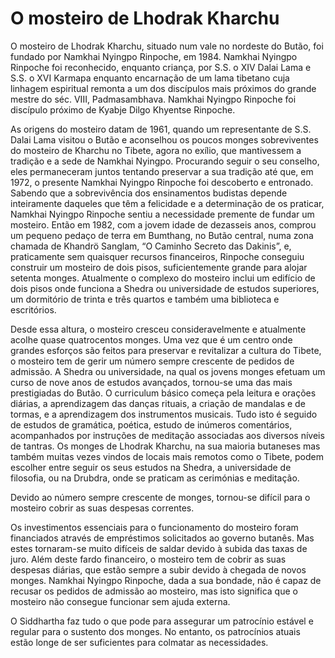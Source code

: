 #  O mosteiro de Lhodrak Kharchu 

O mosteiro de Lhodrak Kharchu, situado num vale no nordeste do Butão, foi fundado por Namkhai Nyingpo Rinpoche, em 1984. Namkhai Nyingpo Rinpoche foi reconhecido, enquanto criança, por S.S. o XIV Dalai Lama e S.S. o XVI Karmapa enquanto encarnação de um lama tibetano cuja linhagem espiritual remonta a um dos discípulos mais próximos do grande mestre do séc. VIII, Padmasambhava. Namkhai Nyingpo Rinpoche foi discípulo próximo de Kyabje Dilgo Khyentse Rinpoche. 

As origens do mosteiro datam de 1961, quando um representante de S.S. Dalai Lama visitou o Butão e aconselhou os poucos monges sobreviventes do mosteiro de Kharchu no Tibete, agora no exílio, que mantivessem a tradição e a sede de Namkhai Nyingpo. Procurando seguir o seu conselho, eles permaneceram juntos tentando preservar a sua tradição até que, em 1972, o presente Namkhai Nyingpo Rinpoche foi descoberto e entronado. Sabendo que a sobrevivência dos ensinamentos budistas depende inteiramente daqueles que têm a felicidade e a determinação de os praticar, Namkhai Nyingpo Rinpoche sentiu a necessidade premente de fundar um mosteiro. Então em 1982, com a jovem idade de dezasseis anos, comprou um pequeno pedaço de terra em Bumthang, no Butão central, numa zona chamada de Khandrö Sanglam, “O Caminho Secreto das Dakinis”, e, praticamente sem quaisquer recursos financeiros, Rinpoche conseguiu construir um mosteiro de dois pisos, suficientemente grande para alojar setenta monges. Atualmente o complexo do mosteiro inclui um edifício de dois pisos onde funciona a Shedra ou universidade de estudos superiores, um dormitório de trinta e três quartos e também uma biblioteca e escritórios. 

Desde essa altura, o mosteiro cresceu consideravelmente e atualmente acolhe quase quatrocentos monges. Uma vez que é um centro onde grandes esforços são feitos para preservar e revitalizar a cultura do Tibete, o mosteiro tem de gerir um número sempre crescente de pedidos de admissão. A Shedra ou universidade, na qual os jovens monges efetuam um curso de nove anos de estudos avançados, tornou-se uma das mais prestigiadas do Butão. O curriculum básico começa pela leitura e orações diárias, a aprendizagem das danças rituais, a criação de mandalas e de tormas, e a aprendizagem dos instrumentos musicais. Tudo isto é seguido de estudos de gramática, poética, estudo de inúmeros comentários, acompanhados por instruções de meditação associadas aos diversos níveis de tantras. Os monges de Lhodrak Kharchu, na sua maioria butaneses mas também muitas vezes vindos de locais mais remotos como o Tibete, podem escolher entre seguir os seus estudos na Shedra, a universidade de filosofia, ou na Drubdra, onde se praticam as cerimónias e meditação. 

Devido ao número sempre crescente de monges, tornou-se difícil para o mosteiro cobrir as suas despesas correntes. 

Os investimentos essenciais para o funcionamento do mosteiro foram financiados através de empréstimos solicitados ao governo butanês. Mas estes tornaram-se muito difíceis de saldar devido à subida das taxas de juro. Além deste fardo financeiro, o mosteiro tem de cobrir as suas despesas diárias, que estão sempre a subir devido à chegada de novos monges. Namkhai Nyingpo Rinpoche, dada a sua bondade, não é capaz de recusar os pedidos de admissão ao mosteiro, mas isto significa que o mosteiro não consegue funcionar sem ajuda externa. 

O Siddhartha faz tudo o que pode para assegurar um patrocínio estável e regular para o sustento dos monges. No entanto, os patrocínios atuais estão longe de ser suficientes para colmatar as necessidades. 
